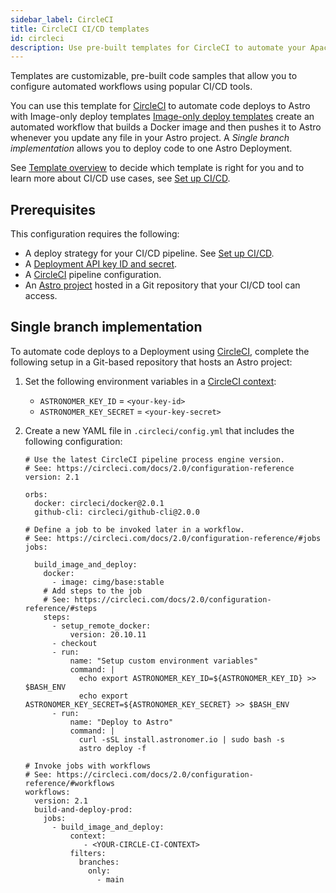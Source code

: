 ```yaml
---
sidebar_label: CircleCI
title: CircleCI CI/CD templates
id: circleci
description: Use pre-built templates for CircleCI to automate your Apache Airflow code deploys to Astro  
---
```


Templates are customizable, pre-built code samples that allow you to configure automated workflows using popular CI/CD tools. 
 
You can use this template for [CircleCI](https://circleci.com/) to automate code deploys to Astro with Image-only deploy templates [Image-only deploy templates](template-overview.md#template-types) create an automated workflow that builds a Docker image and then pushes it to Astro whenever you update any file in your Astro project. A _Single branch implementation_ allows you to deploy code to one Astro Deployment. 

See [Template overview](template-overview.md) to decide which template is right for you and to learn more about CI/CD use cases, see [Set up CI/CD](set-up-ci-cd.md).

## Prerequisites

This configuration requires the following:

- A deploy strategy for your CI/CD pipeline. See [Set up CI/CD](set-up-ci-cd.md).
- A [Deployment API key ID and secret](api-keys.md).
- A [CircleCI](https://circleci.com/) pipeline configuration.
- An [Astro project](create-project.md) hosted in a Git repository that your CI/CD tool can access.

## Single branch implementation

To automate code deploys to a Deployment using [CircleCI](https://circleci.com/), complete the following setup in a Git-based repository that hosts an Astro project:

1. Set the following environment variables in a [CircleCI context](https://circleci.com/docs/2.0/contexts/):

    - `ASTRONOMER_KEY_ID` = `<your-key-id>`
    - `ASTRONOMER_KEY_SECRET` = `<your-key-secret>`

2. Create a new YAML file in `.circleci/config.yml` that includes the following configuration:

    ```
    # Use the latest CircleCI pipeline process engine version.
    # See: https://circleci.com/docs/2.0/configuration-reference
    version: 2.1

    orbs:
      docker: circleci/docker@2.0.1
      github-cli: circleci/github-cli@2.0.0

    # Define a job to be invoked later in a workflow.
    # See: https://circleci.com/docs/2.0/configuration-reference/#jobs
    jobs:

      build_image_and_deploy:
        docker:
          - image: cimg/base:stable
        # Add steps to the job
        # See: https://circleci.com/docs/2.0/configuration-reference/#steps
        steps:
          - setup_remote_docker:
              version: 20.10.11
          - checkout
          - run:
              name: "Setup custom environment variables"
              command: |
                echo export ASTRONOMER_KEY_ID=${ASTRONOMER_KEY_ID} >> $BASH_ENV
                echo export ASTRONOMER_KEY_SECRET=${ASTRONOMER_KEY_SECRET} >> $BASH_ENV
          - run:
              name: "Deploy to Astro"
              command: |
                curl -sSL install.astronomer.io | sudo bash -s
                astro deploy -f

    # Invoke jobs with workflows
    # See: https://circleci.com/docs/2.0/configuration-reference/#workflows
    workflows:
      version: 2.1
      build-and-deploy-prod:
        jobs:
          - build_image_and_deploy:
              context:
                 - <YOUR-CIRCLE-CI-CONTEXT>
              filters:
                branches:
                  only:
                    - main
    ```

